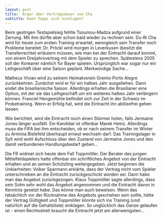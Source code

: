 ```yaml
---
layout: post
title:  Ärger über Vertragsdauer von Cha
subtitle: Kann Toppi sich einklagen?
---
```


Beim gestrigen Testspielsieg fehlte Tsoumou-Madza aufgrund einer Zerrung. Mit ihm dürfte aber schon bald wieder zu rechnen sein. Du-Ri Cha wird für heute zum ersten Training erwartet, wenngleich sein Transfer noch Probleme bereitet: Dr. Pröckl wird morgen in Leverkusen (besitzt die Transferrechte) erläutern müssen, wie man bei der Eintracht darauf kommt, von einem Dreijahrsvertrag mit dem Spieler zu sprechen. Spätestens 2005 soll der Koreaner nämlich für Bayer spielen. Ursprünglich war sogar nur ein Leihgeschäft über eine Saison geplant. Merkwürdige Sache...

Matheus Vivian wird zu seinem Heimatverein Gremio Porto Alegre zurückkehren. Zunächst wird er für ein halbes Jahr ausgeliehen. Dann endet die brasilianische Saison. Allerdings erhalten die Brasilianer eine Option, mit der sie das Leihgeschäft um ein weiteres halbes Jahr verlängern können. Franciel Hengemühle befindet sich zur Zeit in der Schweiz im Probetraining. Wenn er Erfolg hat, wird die Eintracht ihn ablösefrei gehen lassen.

Wie berichtet, wird die Eintracht noch einen Stürmer holen, falls Jermaine Jones länger ausfällt. Ein Kandidat ist offenbar Marek Heinz. Allerdings muss die FIFA bei ihm entscheiden, ob er nach seinem Transfer im Winter zu Arminia Bielefeld überhaupt erneut wechseln darf. Das Trainingslager in Sylt wird wohl Aufschluss über den Zustand von Jermaine Jones und den damit verbundenen Handlungsbedarf geben...

Die FR widmet sich heute dem Fall Toppmöller. Der Berater des jungen Mittelfeldspielers hatte offenbar ein schriftliches Angebot von der Eintracht erhalten und an seinen Schützling weitergegeben. Jetzt beginnen die Unklarheiten: Volker Sparmann erklärte, dass der Vertrag nicht vom Spieler unterschrieben an die Eintracht zurückgeschickt worden sei. Dann habe man das Angebot zurückgezogen. Klaus Toppmöller sagte allerdings, dass sein Sohn sehr wohl das Angebot angenommen und die Eintracht davon in Kenntnis gesetzt habe. Das könne man auch beweisen. Wenn das tatsächlich vor der Rücknahme des Angebots geschehen sein sollte, hätte der Vertrag Gültigkeit und Toppmöller könnte sich ins Training (und natürlich auf die Gehaltsliste) einklagen. So unglücklich das Ganze gelaufen ist - einen Rechtsstreit braucht die Eintracht jetzt am allerwenigsten...

